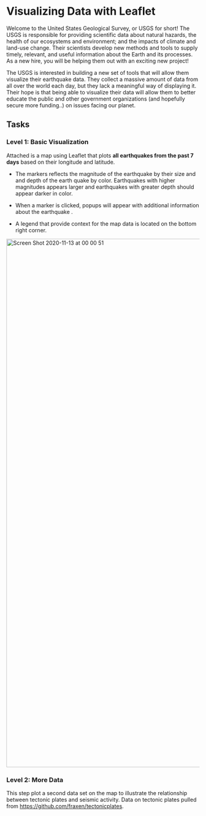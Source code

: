 # Visualizing Data with Leaflet


Welcome to the United States Geological Survey, or USGS for short! The USGS is responsible for providing scientific data about natural hazards, the health of our ecosystems and environment; and the impacts of climate and land-use change. Their scientists develop new methods and tools to supply timely, relevant, and useful information about the Earth and its processes. As a new hire, you will be helping them out with an exciting new project!

The USGS is interested in building a new set of tools that will allow them visualize their earthquake data. They collect a massive amount of data from all over the world each day, but they lack a meaningful way of displaying it. Their hope is that being able to visualize their data will allow them to better educate the public and other government organizations (and hopefully secure more funding..) on issues facing our planet.


## Tasks


### Level 1: Basic Visualization



Attached is a map using Leaflet that plots **all earthquakes from the past 7 days** based on their longitude and latitude.


  * The markers reflects the magnitude of the earthquake by their size and and depth of the earth quake by color. Earthquakes with higher magnitudes appears larger and earthquakes with greater depth should appear darker in color.


  * When a marker is clicked, popups will appear with additional information about the earthquake .


  * A legend that provide context for the map data is located on the bottom right corner.


<img width="1379" alt="Screen Shot 2020-11-13 at 00 00 51" src="https://user-images.githubusercontent.com/55970064/99034664-54c27a00-2543-11eb-998f-189cbdd82e9f.png">


### Level 2: More Data


This step plot a second data set on the map to illustrate the relationship between tectonic plates and seismic activity. Data on tectonic plates pulled from https://github.com/fraxen/tectonicplates.



